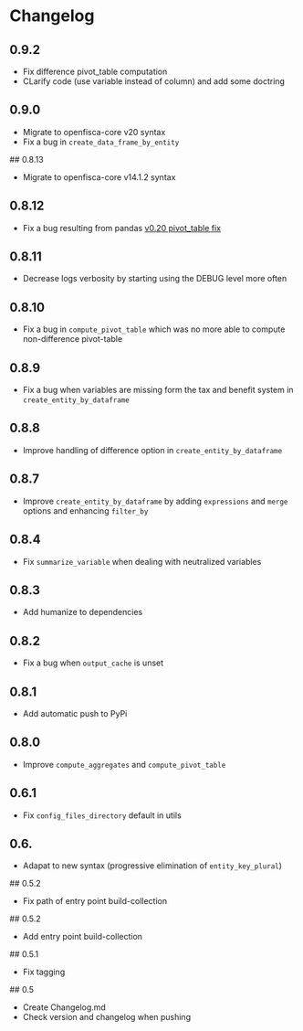 
# Changelog

## 0.9.2
* Fix difference pivot_table computation
* CLarify code (use variable instead of column) and add some doctring

## 0.9.0
* Migrate to openfisca-core v20 syntax
* Fix a bug in `create_data_frame_by_entity`

## 0.8.13

* Migrate to openfisca-core v14.1.2 syntax

## 0.8.12
* Fix a bug resulting from pandas [v0.20 pivot_table fix](https://github.com/pandas-dev/pandas/pull/13554)
## 0.8.11

* Decrease logs verbosity by starting using the DEBUG level more often

## 0.8.10

* Fix a bug in `compute_pivot_table` which was no more able to compute non-difference pivot-table

## 0.8.9

* Fix a bug when variables are missing form the tax and benefit system in `create_entity_by_dataframe`

## 0.8.8

* Improve handling of difference option in `create_entity_by_dataframe`

## 0.8.7

* Improve `create_entity_by_dataframe` by adding `expressions` and `merge` options and
enhancing `filter_by`

## 0.8.4

* Fix `summarize_variable` when dealing with neutralized variables

## 0.8.3

* Add humanize to dependencies

## 0.8.2

* Fix a bug when `output_cache` is unset

## 0.8.1

* Add automatic push to PyPi

## 0.8.0

* Improve `compute_aggregates` and `compute_pivot_table`

## 0.6.1

* Fix `config_files_directory` default in utils

## 0.6.

* Adapat to new syntax (progressive elimination of `entity_key_plural`)

## 0.5.2

* Fix path of entry point build-collection

## 0.5.2

* Add entry point build-collection


## 0.5.1

* Fix tagging


## 0.5

* Create Changelog.md
* Check version and changelog when pushing
